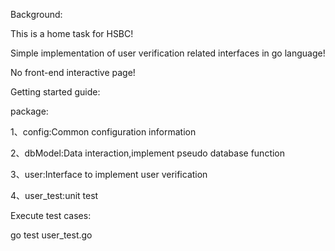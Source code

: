 Background:

This is a home task for HSBC!

Simple implementation of user verification related interfaces in go language!

No front-end interactive page!

Getting started guide:

package:

1、config:Common configuration information

2、dbModel:Data interaction,implement pseudo database function

3、user:Interface to implement user verification

4、user_test:unit test 

Execute test cases:

go test user_test.go